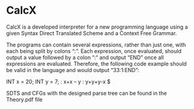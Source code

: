 # CalcX


CalcX is a developed interpreter for a new programming language using a given Syntax Direct Translated Scheme and a Context Free Grammar.

The programs  can  contain  several expressions, rather than just one, with each being split by colons “:”. Each expression, once 
evaluated, should output a value followed by a colon “:“ and output “END” once all expressions are evaluated. Therefore, the following code example should be valid in the language and would output “33:1:END”: 

INT x = 20; INT y = 7; : x+x – y : y+y+y-x $ 


SDTS and CFGs with the designed parse tree can be found in the Theory.pdf file
